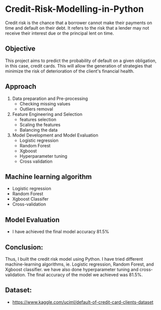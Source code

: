 # Credit-Risk-Modelling-in-Python 
Credit risk is the chance that a borrower cannot make their payments on time and default on their debt. It refers to the risk that a lender may not receive their interest due or the principal lent on time.

## Objective
This project aims to predict the probability of default on a given obligation, in this case, credit cards. This will allow the generation of strategies that minimize the risk of deterioration of the client's financial health.

## Approach
 1. Data preparation and Pre-processing
     - Checking missing values
     - Outliers removal
 2. Feature Engineering and Selection
     - features selection
     - Scaling the features
     - Balancing the data
 3. Model Development and Model Evaluation
     - Logistic regression
     - Random Forest
     - Xgboost
     - Hyperparameter tuning
     - Cross validation


## Machine learning algorithm
- Logistic regression
- Random Forest
- Xgboost Classifer
- Cross-validation

## Model Evaluation
- I have achieved the final model accuracy 81.5%

## Conclusion:
Thus, I built the credit risk model using Python. I have tried different machine-learning algorithms, ie. Logistic regression, Random Forest, and Xgboost classifier. we have also done hyperparameter tuning and cross-validation. The final accuracy of the model we achieved was 81.5%.

## Dataset:
- https://www.kaggle.com/uciml/default-of-credit-card-clients-dataset 

